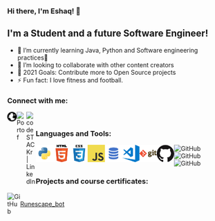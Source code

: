 ### Hi there, I'm Eshaq! 👋



## I'm a Student and a future Software Engineer!

- 🌱 I’m currently learning Java, Python and Software engineering practices🔭
- 👯 I’m looking to collaborate with other content creators
- 🥅 2021 Goals: Contribute more to Open Source projects
- ⚡ Fun fact: I love fitness and football.

### Connect with me:
[<img align="left" alt="Portof" width="22px" src="https://raw.githubusercontent.com/iconic/open-iconic/master/svg/globe.svg" />][website]

[<img align="left" alt="Portof" width="22px" src="https://simpleicons.org/icons/facebook.svg" />][facebook]

[<img align="left" alt="codeSTACKr | LinkedIn" width="22px" src="https://cdn.jsdelivr.net/npm/simple-icons@v3/icons/linkedin.svg" />][linkedin]





<br />




### Languages and Tools:

<img align="left" alt="Python" width="40px" src="https://raw.githubusercontent.com/github/explore/80688e429a7d4ef2fca1e82350fe8e3517d3494d/topics/python/python.png" />
<img align="left" alt="HTML5" width="40px" src="https://raw.githubusercontent.com/github/explore/80688e429a7d4ef2fca1e82350fe8e3517d3494d/topics/html/html.png" />
<img align="left" alt="CSS3" width="40px" src="https://raw.githubusercontent.com/github/explore/80688e429a7d4ef2fca1e82350fe8e3517d3494d/topics/css/css.png" />
<img align="left" alt="JavaScript" width="40px" src="https://raw.githubusercontent.com/github/explore/80688e429a7d4ef2fca1e82350fe8e3517d3494d/topics/javascript/javascript.png" />
<img align="left" alt="SQL" width="40px" src="https://raw.githubusercontent.com/github/explore/80688e429a7d4ef2fca1e82350fe8e3517d3494d/topics/sql/sql.png" />
<img align="left" alt="Visual Studio Code" width="40px" src="https://raw.githubusercontent.com/github/explore/80688e429a7d4ef2fca1e82350fe8e3517d3494d/topics/visual-studio-code/visual-studio-code.png" />
<img align="left" alt="Git" width="40px" src="https://raw.githubusercontent.com/github/explore/80688e429a7d4ef2fca1e82350fe8e3517d3494d/topics/git/git.png" />
<img align="left" alt="GitHub" width="40px" src="https://raw.githubusercontent.com/github/explore/78df643247d429f6cc873026c0622819ad797942/topics/github/github.png" />
<img align="left" alt="GitHub" width="90px" src="https://raw.githubusercontent.com/numpy/numpy/158159d43a988ff418df5aee3c8b3ecfcb1d0986/branding/logo/primary/numpylogo.svg" />
<img align="left" alt="GitHub" width="90px" src="https://github.com/scikit-learn/scikit-learn/raw/main/doc/logos/scikit-learn-logo.png" />
<img align="left" alt="GitHub" width="90px" src="https://camo.githubusercontent.com/981d48e57e23a4907cebc4eb481799b5882595ea978261f22a3e131dcd6ebee6/68747470733a2f2f70616e6461732e7079646174612e6f72672f7374617469632f696d672f70616e6461732e737667" />



<br />
<br />
<br />


### Projects and course certificates:


[<img align="left" alt="GitHub" width="30px" src="https://cdn.icon-icons.com/icons2/1379/PNG/512/folderblackgithub_93133.png" />][Rsbot] 
<br/>
[Runescape_bot](https://github.com/eshaq95/RsBot)



[website]: https://eshaq95.github.io/Portfolio/
[facebook]: http://www.facebook.com/isak.rahmani
[course]: http://vsCodeHero.com
[youtube]: https://youtube.com/codeSTACKr
[linkedin]: https://www.linkedin.com/in/eshaq-rahmani-495043197/
[Rsbot]: https://github.com/eshaq95/RsBot


